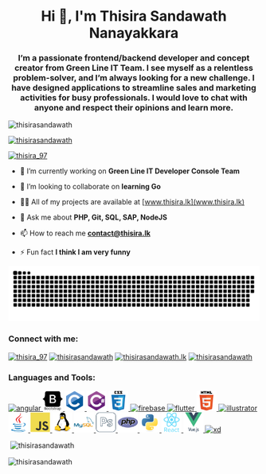 <h1 align="center">Hi 👋, I'm Thisira Sandawath Nanayakkara</h1>
<h3 align="center">I’m a passionate frontend/backend developer and concept creator from Green Line IT Team. I see myself as a relentless problem-solver, and I’m always looking for a new challenge. I have designed applications to streamline sales and marketing activities for busy professionals. I would love to chat with anyone and respect their opinions and learn more.</h3>

<p align="left"> <img src="https://komarev.com/ghpvc/?username=thisirasandawath&label=Profile%20views&color=0e75b6&style=flat" alt="thisirasandawath" /> </p>

<p align="left"> <a href="https://github.com/thisirasandawath"><img src="https://github-profile-trophy.vercel.app/?username=thisirasandawath" alt="thisirasandawath" /></a> </p>

<p align="left"> <a href="https://twitter.com/thisira_97" target="blank"><img src="https://img.shields.io/twitter/follow/thisira_97?logo=twitter&style=for-the-badge" alt="thisira_97" /></a> </p>

- 🔭 I’m currently working on **Green Line IT Developer Console Team**

- 👯 I’m looking to collaborate on **learning Go**

- 👨‍💻 All of my projects are available at [www.thisira.lk](www.thisira.lk)

- 💬 Ask me about **PHP, Git, SQL, SAP, NodeJS**

- 📫 How to reach me **contact@thisira.lk**

- ⚡ Fun fact **I think I am very funny**


![snake gif](https://raw.githubusercontent.com/thisirasandawath/grid-snake/0d1cc348468789bf01c119198a00b2414420b357/Thisira-contribution-grid-snake.svg)


<h3 align="left">Connect with me:</h3>
<p align="left">
<a href="https://twitter.com/thisira_97" target="blank"><img align="center" src="https://raw.githubusercontent.com/rahuldkjain/github-profile-readme-generator/master/src/images/icons/Social/twitter.svg" alt="thisira_97" height="30" width="40" /></a>
<a href="https://linkedin.com/in/thisirasandawath" target="blank"><img align="center" src="https://raw.githubusercontent.com/rahuldkjain/github-profile-readme-generator/master/src/images/icons/Social/linked-in-alt.svg" alt="thisirasandawath" height="30" width="40" /></a>
<a href="https://fb.com/thisirasandawath.lk" target="blank"><img align="center" src="https://raw.githubusercontent.com/rahuldkjain/github-profile-readme-generator/master/src/images/icons/Social/facebook.svg" alt="thisirasandawath.lk" height="30" width="40" /></a>
<a href="https://instagram.com/thisirasandawath" target="blank"><img align="center" src="https://raw.githubusercontent.com/rahuldkjain/github-profile-readme-generator/master/src/images/icons/Social/instagram.svg" alt="thisirasandawath" height="30" width="40" /></a>
</p>

<h3 align="left">Languages and Tools:</h3>
<p align="left"> <a href="https://angular.io" target="_blank" rel="noreferrer"> <img src="https://angular.io/assets/images/logos/angular/angular.svg" alt="angular" width="40" height="40"/> </a> <a href="https://getbootstrap.com" target="_blank" rel="noreferrer"> <img src="https://raw.githubusercontent.com/devicons/devicon/master/icons/bootstrap/bootstrap-plain-wordmark.svg" alt="bootstrap" width="40" height="40"/> </a> <a href="https://www.cprogramming.com/" target="_blank" rel="noreferrer"> <img src="https://raw.githubusercontent.com/devicons/devicon/master/icons/c/c-original.svg" alt="c" width="40" height="40"/> </a> <a href="https://www.w3schools.com/cs/" target="_blank" rel="noreferrer"> <img src="https://raw.githubusercontent.com/devicons/devicon/master/icons/csharp/csharp-original.svg" alt="csharp" width="40" height="40"/> </a> <a href="https://www.w3schools.com/css/" target="_blank" rel="noreferrer"> <img src="https://raw.githubusercontent.com/devicons/devicon/master/icons/css3/css3-original-wordmark.svg" alt="css3" width="40" height="40"/> </a> <a href="https://firebase.google.com/" target="_blank" rel="noreferrer"> <img src="https://www.vectorlogo.zone/logos/firebase/firebase-icon.svg" alt="firebase" width="40" height="40"/> </a> <a href="https://flutter.dev" target="_blank" rel="noreferrer"> <img src="https://www.vectorlogo.zone/logos/flutterio/flutterio-icon.svg" alt="flutter" width="40" height="40"/> </a> <a href="https://www.w3.org/html/" target="_blank" rel="noreferrer"> <img src="https://raw.githubusercontent.com/devicons/devicon/master/icons/html5/html5-original-wordmark.svg" alt="html5" width="40" height="40"/> </a> <a href="https://www.adobe.com/in/products/illustrator.html" target="_blank" rel="noreferrer"> <img src="https://www.vectorlogo.zone/logos/adobe_illustrator/adobe_illustrator-icon.svg" alt="illustrator" width="40" height="40"/> </a> <a href="https://www.java.com" target="_blank" rel="noreferrer"> <img src="https://raw.githubusercontent.com/devicons/devicon/master/icons/java/java-original.svg" alt="java" width="40" height="40"/> </a> <a href="https://developer.mozilla.org/en-US/docs/Web/JavaScript" target="_blank" rel="noreferrer"> <img src="https://raw.githubusercontent.com/devicons/devicon/master/icons/javascript/javascript-original.svg" alt="javascript" width="40" height="40"/> </a> <a href="https://www.linux.org/" target="_blank" rel="noreferrer"> <img src="https://raw.githubusercontent.com/devicons/devicon/master/icons/linux/linux-original.svg" alt="linux" width="40" height="40"/> </a> <a href="https://www.mysql.com/" target="_blank" rel="noreferrer"> <img src="https://raw.githubusercontent.com/devicons/devicon/master/icons/mysql/mysql-original-wordmark.svg" alt="mysql" width="40" height="40"/> </a> <a href="https://www.photoshop.com/en" target="_blank" rel="noreferrer"> <img src="https://raw.githubusercontent.com/devicons/devicon/master/icons/photoshop/photoshop-line.svg" alt="photoshop" width="40" height="40"/> </a> <a href="https://www.php.net" target="_blank" rel="noreferrer"> <img src="https://raw.githubusercontent.com/devicons/devicon/master/icons/php/php-original.svg" alt="php" width="40" height="40"/> </a> <a href="https://www.python.org" target="_blank" rel="noreferrer"> <img src="https://raw.githubusercontent.com/devicons/devicon/master/icons/python/python-original.svg" alt="python" width="40" height="40"/> </a> <a href="https://reactjs.org/" target="_blank" rel="noreferrer"> <img src="https://raw.githubusercontent.com/devicons/devicon/master/icons/react/react-original-wordmark.svg" alt="react" width="40" height="40"/> </a> <a href="https://vuejs.org/" target="_blank" rel="noreferrer"> <img src="https://raw.githubusercontent.com/devicons/devicon/master/icons/vuejs/vuejs-original-wordmark.svg" alt="vuejs" width="40" height="40"/> </a> <a href="https://www.adobe.com/products/xd.html" target="_blank" rel="noreferrer"> <img src="https://cdn.worldvectorlogo.com/logos/adobe-xd.svg" alt="xd" width="40" height="40"/> </a> </p>

<p>&nbsp;<img align="center" src="https://github-readme-stats.vercel.app/api?username=thisirasandawath&show_icons=true&locale=en" alt="thisirasandawath" /></p>
<p><img align="center" src="https://github-readme-streak-stats.herokuapp.com/?user=thisirasandawath&" alt="thisirasandawath" /></p>

